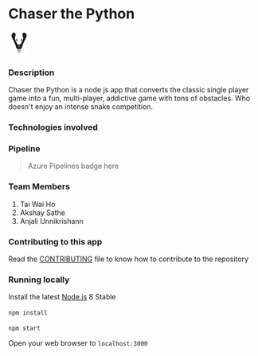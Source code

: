 
# Chaser the Python 

![Image of Snake](./public/snake.png)

### Description 
Chaser the Python is a node js app that converts the classic single player game into a fun, multi-player, addictive game with tons of obstacles. Who doesn't enjoy an intense snake competition. 

### Technologies involved

### Pipeline
> Azure Pipelines badge here

### Team Members 
1. Tai Wai Ho 
2. Akshay Sathe
3. Anjali Unnikrishann


### Contributing to this app
Read the [CONTRIBUTING](./CONTRIBUTING.md) file to know how to contribute to the repository

### Running locally

Install the latest [Node.js](http://nodejs.org) 8 Stable

`npm install`

`npm start`

Open your web browser to `localhost:3000`

